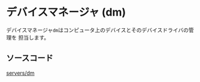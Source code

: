 # デバイスマネージャ (dm)

デバイスマネージャ`dm`はコンピュータ上のデバイスとそのデバイスドライバの管理を
担当します。

## ソースコード

[servers/dm](https://github.com/zuki/resea/tree/master/servers/dm)
